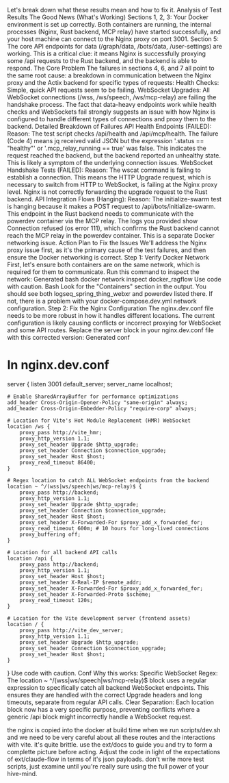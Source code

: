 Let's break down what these results mean and how to fix it.
Analysis of Test Results
The Good News (What's Working)
Sections 1, 2, 3: Your Docker environment is set up correctly. Both containers are running, the internal processes (Nginx, Rust backend, MCP relay) have started successfully, and your host machine can connect to the Nginx proxy on port 3001.
Section 5: The core API endpoints for data (/graph/data, /bots/data, /user-settings) are working. This is a critical clue: it means Nginx is successfully proxying some /api requests to the Rust backend, and the backend is able to respond.
The Core Problem
The failures in sections 4, 6, and 7 all point to the same root cause: a breakdown in communication between the Nginx proxy and the Actix backend for specific types of requests:
Health Checks: Simple, quick API requests seem to be failing.
WebSocket Upgrades: All WebSocket connections (/wss, /ws/speech, /ws/mcp-relay) are failing the handshake process.
The fact that data-heavy endpoints work while health checks and WebSockets fail strongly suggests an issue with how Nginx is configured to handle different types of connections and proxy them to the backend.
Detailed Breakdown of Failures
API Health Endpoints (FAILED):
Reason: The test script checks /api/health and /api/mcp/health. The failure (Code 4) means jq received valid JSON but the expression '.status == "healthy"' or '.mcp_relay_running == true' was false. This indicates the request reached the backend, but the backend reported an unhealthy state. This is likely a symptom of the underlying connection issues.
WebSocket Handshake Tests (FAILED):
Reason: The wscat command is failing to establish a connection. This means the HTTP Upgrade request, which is necessary to switch from HTTP to WebSocket, is failing at the Nginx proxy level. Nginx is not correctly forwarding the upgrade request to the Rust backend.
API Integration Flows (Hanging):
Reason: The initialize-swarm test is hanging because it makes a POST request to /api/bots/initialize-swarm. This endpoint in the Rust backend needs to communicate with the powerdev container via the MCP relay. The logs you provided show Connection refused (os error 111), which confirms the Rust backend cannot reach the MCP relay in the powerdev container. This is a separate Docker networking issue.
Action Plan to Fix the Issues
We'll address the Nginx proxy issue first, as it's the primary cause of the test failures, and then ensure the Docker networking is correct.
Step 1: Verify Docker Network
First, let's ensure both containers are on the same network, which is required for them to communicate.
Run this command to inspect the network:
Generated bash
docker network inspect docker_ragflow
Use code with caution.
Bash
Look for the "Containers" section in the output. You should see both logseq_spring_thing_webxr and powerdev listed there. If not, there is a problem with your docker-compose.dev.yml network configuration.
Step 2: Fix the Nginx Configuration
The nginx.dev.conf file needs to be more robust in how it handles different locations. The current configuration is likely causing conflicts or incorrect proxying for WebSocket and some API routes.
Replace the server block in your nginx.dev.conf file with this corrected version:
Generated conf
# In nginx.dev.conf
server {
    listen 3001 default_server;
    server_name localhost;

    # Enable SharedArrayBuffer for performance optimizations
    add_header Cross-Origin-Opener-Policy "same-origin" always;
    add_header Cross-Origin-Embedder-Policy "require-corp" always;

    # Location for Vite's Hot Module Replacement (HMR) WebSocket
    location /ws {
        proxy_pass http://vite_hmr;
        proxy_http_version 1.1;
        proxy_set_header Upgrade $http_upgrade;
        proxy_set_header Connection $connection_upgrade;
        proxy_set_header Host $host;
        proxy_read_timeout 86400;
    }

    # Regex location to catch ALL WebSocket endpoints from the backend
    location ~ ^/(wss|ws/speech|ws/mcp-relay)$ {
        proxy_pass http://backend;
        proxy_http_version 1.1;
        proxy_set_header Upgrade $http_upgrade;
        proxy_set_header Connection $connection_upgrade;
        proxy_set_header Host $host;
        proxy_set_header X-Forwarded-For $proxy_add_x_forwarded_for;
        proxy_read_timeout 600m; # 10 hours for long-lived connections
        proxy_buffering off;
    }

    # Location for all backend API calls
    location /api {
        proxy_pass http://backend;
        proxy_http_version 1.1;
        proxy_set_header Host $host;
        proxy_set_header X-Real-IP $remote_addr;
        proxy_set_header X-Forwarded-For $proxy_add_x_forwarded_for;
        proxy_set_header X-Forwarded-Proto $scheme;
        proxy_read_timeout 120s;
    }

    # Location for the Vite development server (frontend assets)
    location / {
        proxy_pass http://vite_dev_server;
        proxy_http_version 1.1;
        proxy_set_header Upgrade $http_upgrade;
        proxy_set_header Connection $connection_upgrade;
        proxy_set_header Host $host;
    }
}
Use code with caution.
Conf
Why this works:
Specific WebSocket Regex: The location ~ ^/(wss|ws/speech|ws/mcp-relay)$ block uses a regular expression to specifically catch all backend WebSocket endpoints. This ensures they are handled with the correct Upgrade headers and long timeouts, separate from regular API calls.
Clear Separation: Each location block now has a very specific purpose, preventing conflicts where a generic /api block might incorrectly handle a WebSocket request.

the nginx is copied into the docker at build time when we run scripts/dev.sh and we need to be very careful about all these routes and the interactions with vite. it's quite brittle.  use the ext/docs to guide you and try to form a complette picture before acting. Adjust the code in light of the expectations of ext/claude-flow in terms of it's json payloads. don't write more test scripts, just examine until you're really sure using the full power of your hive-mind.